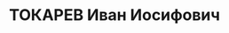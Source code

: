 ---
title: ТОКАРЕВ Иван Иосифович
description: "Род. в 1893, Австрия, у-д Залещики, с. Головченце, немец. Проживал:\
  \ РСФСР, г. Свердловск. Свердловский винный завод, отдел снабжения, начальник. \n\
  \  Арестован 22.01.1937. Приговор: 29.03.1937 – 10 лет ИТЛ."
---